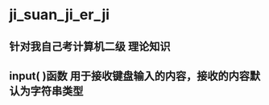# ji_suan_ji_er_ji
针对我自己考计算机二级
理论知识
----------------------------
input( )函数
用于接收键盘输入的内容，接收的内容默认为字符串类型
-------------------------------------
